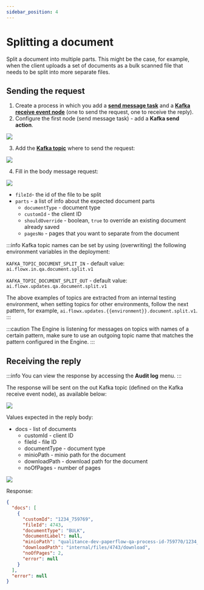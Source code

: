 ```yaml
---
sidebar_position: 4
---
```


# Splitting a document

Split a document into multiple parts. This might be the case, for example, when the client uploads a set of documents as a bulk scanned file that needs to be split into more separate files.


## Sending the request

1. Create a process in which you add a [**send message task**](../../../../../building-blocks/node/message-send-received-task-node.md#configuring-a-message-send-task-node) and a [**Kafka receive event node**](../../../../../building-blocks/node/message-send-received-task-node.md#configuring-a-message-receive-task-node) (one to send the request, one to receive the reply).
2. Configure the first node (send message task) - add a **Kafka send action**.

![](https://s3.eu-west-1.amazonaws.com/docx.flowx.ai/2.13/kafka_split_action.png)

3. Add the [**Kafka topic**](../../../plugins-setup-guide/documents-plugin-setup/documents-plugin-setup.md#kafka-configuration) where to send the request:

![](https://s3.eu-west-1.amazonaws.com/docx.flowx.ai/2.13/kafka_split_topic.png)

4. Fill in the body message request:

![](https://s3.eu-west-1.amazonaws.com/docx.flowx.ai/2.13/split_doc_body.png)

* `fileId`- the id of the file to be split
* `parts` - a list of info about the expected document parts
  * `documentType` - document type
  * `customId` - the client ID
  * `shouldOverride` - boolean, `true` to override an existing document already saved
  * `pagesNo` - pages that you want to separate from the document

:::info
Kafka topic names can be set by using (overwriting) the following environment variables in the deployment:

`KAFKA_TOPIC_DOCUMENT_SPLIT_IN` - default value: `ai.flowx.in.qa.document.split.v1`

`KAFKA_TOPIC_DOCUMENT_SPLIT_OUT` - default value: `ai.flowx.updates.qa.document.split.v1`

The above examples of topics are extracted from an internal testing environment, when setting topics for other environments, follow the next pattern, for example, `ai.flowx.updates.{{environment}}.document.split.v1`.
:::

:::caution
The Engine is listening for messages on topics with names of a certain pattern, make sure to use an outgoing topic name that matches the pattern configured in the Engine.
:::

## Receiving the reply

:::info
You can view the response by accessing the **Audit log** menu.
:::


The response will be sent on the out Kafka topic (defined on the Kafka receive event node), as available below:

![](https://s3.eu-west-1.amazonaws.com/docx.flowx.ai/2.13/split_updates.png)

Values expected in the reply body:

* docs - list of documents
  * customId - client ID
  * fileId - file ID
  * documentType - document type
  * minioPath - minio path for the document
  * downloadPath - download path for the document
  * noOfPages - number of pages

![](https://s3.eu-west-1.amazonaws.com/docx.flowx.ai/2.13/split_doc_reply.png)

Response:

```json
{
  "docs": [
    {
      "customId": "1234_759769",
      "fileId": 4743,
      "documentType": "BULK",
      "documentLabel": null,
      "minioPath": "qualitance-dev-paperflow-qa-process-id-759770/1234_759769/4743_BULK.pdf",
      "downloadPath": "internal/files/4743/download",
      "noOfPages": 2,
      "error": null
    }
  ],
  "error": null
}
```